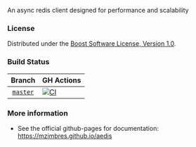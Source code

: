 An async redis client designed for performance and scalability

### License

Distributed under the [Boost Software License, Version 1.0](http://www.boost.org/LICENSE_1_0.txt).

### Build Status

Branch          | GH Actions |
:-------------: | ---------- |
[`master`](https://github.com/mzimbres/aedis/tree/master) | [![CI](https://github.com/mzimbres/aedis/actions/workflows/ci.yml/badge.svg?branch=master)](https://github.com/mzimbres/aedis/actions/workflows/ci.yml)

### More information

* See the official github-pages for documentation: https://mzimbres.github.io/aedis

